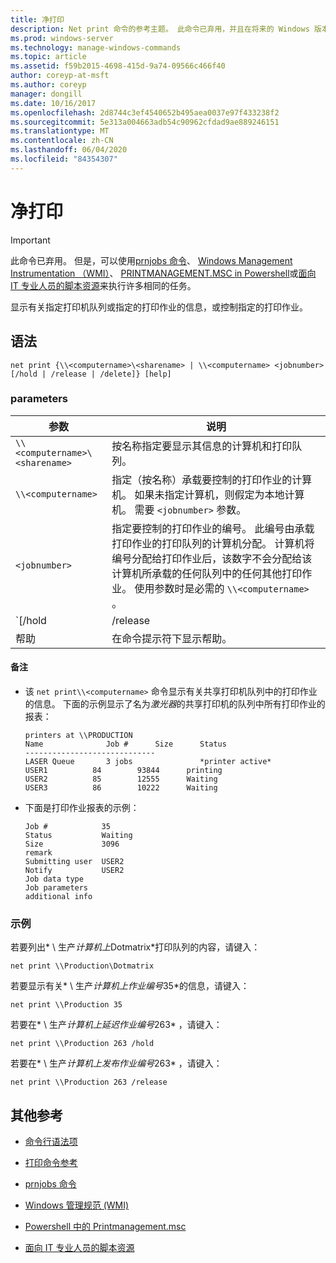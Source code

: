 ```yaml
---
title: 净打印
description: Net print 命令的参考主题。 此命令已弃用，并且在将来的 Windows 版本中不保证其受支持。
ms.prod: windows-server
ms.technology: manage-windows-commands
ms.topic: article
ms.assetid: f59b2015-4698-415d-9a74-09566c466f40
author: coreyp-at-msft
ms.author: coreyp
manager: dongill
ms.date: 10/16/2017
ms.openlocfilehash: 2d8744c3ef4540652b495aea0037e97f433238f2
ms.sourcegitcommit: 5e313a004663adb54c90962cfdad9ae889246151
ms.translationtype: MT
ms.contentlocale: zh-CN
ms.lasthandoff: 06/04/2020
ms.locfileid: "84354307"
---
```

# <a name="net-print"></a>净打印

> [!IMPORTANT]
> 此命令已弃用。 但是，可以使用[prnjobs 命令](prnjobs.md)、 [Windows Management Instrumentation （WMI）](https://docs.microsoft.com/windows/win32/wmisdk/wmi-start-page)、 [PRINTMANAGEMENT.MSC in Powershell](https://docs.microsoft.com/powershell/module/printmanagement)或[面向 IT 专业人员的脚本资源](https://gallery.technet.microsoft.com/ScriptCenter/site/search?f%5B0%5D.Type=RootCategory&f%5B0%5D.Value=printing&f%5B0%5D.Text=Printing)来执行许多相同的任务。

显示有关指定打印机队列或指定的打印作业的信息，或控制指定的打印作业。

## <a name="syntax"></a>语法

```
net print {\\<computername>\<sharename> | \\<computername> <jobnumber> [/hold | /release | /delete]} [help]
```

### <a name="parameters"></a>parameters

| 参数 | 说明 |
| ---------- | ----------- |
| `\\<computername>\<sharename>` | 按名称指定要显示其信息的计算机和打印队列。 |
| `\\<computername>` | 指定（按名称）承载要控制的打印作业的计算机。 如果未指定计算机，则假定为本地计算机。 需要 `<jobnumber>` 参数。 |
| `<jobnumber>` | 指定要控制的打印作业的编号。 此编号由承载打印作业的打印队列的计算机分配。 计算机将编号分配给打印作业后，该数字不会分配给该计算机所承载的任何队列中的任何其他打印作业。 使用参数时是必需的 `\\<computername>` 。 |
| `[/hold | /release | /delete]` | 指定要对打印作业执行的操作。 如果指定了作业编号，但未指定任何操作，则会显示有关打印作业的信息。<ul><li>**/hold** -延迟作业，允许其他打印作业绕过它。</li><li>**/release** -释放已延迟的打印作业。</li><li>**/delete** -从打印队列中删除打印作业。</li></ul> |
| 帮助 | 在命令提示符下显示帮助。 |

#### <a name="remarks"></a>备注

- 该 `net print\\<computername>` 命令显示有关共享打印机队列中的打印作业的信息。 下面的示例显示了名为*激光器*的共享打印机的队列中所有打印作业的报表：

    ```
    printers at \\PRODUCTION
    Name              Job #      Size      Status
    -----------------------------
    LASER Queue       3 jobs               *printer active*
    USER1          84        93844      printing
    USER2          85        12555      Waiting
    USER3          86        10222      Waiting
    ```

- 下面是打印作业报表的示例：

    ```
    Job #            35
    Status           Waiting
    Size             3096
    remark
    Submitting user  USER2
    Notify           USER2
    Job data type
    Job parameters
    additional info
    ```

### <a name="examples"></a>示例

若要列出* \\ 生产*计算机上*Dotmatrix*打印队列的内容，请键入：

```
net print \\Production\Dotmatrix
```

若要显示有关* \\ 生产*计算机上作业编号*35*的信息，请键入：

```
net print \\Production 35
```

若要在* \\ 生产*计算机上延迟作业编号*263* ，请键入：

```
net print \\Production 263 /hold
```

若要在* \\ 生产*计算机上发布作业编号*263* ，请键入：

```
net print \\Production 263 /release
```

## <a name="additional-references"></a>其他参考

- [命令行语法项](command-line-syntax-key.md)

- [打印命令参考](print-command-reference.md)

- [prnjobs 命令](prnjobs.md)

- [Windows 管理规范 (WMI)](https://docs.microsoft.com/windows/win32/wmisdk/wmi-start-page)

- [Powershell 中的 Printmanagement.msc](https://docs.microsoft.com/powershell/module/printmanagement)

- [面向 IT 专业人员的脚本资源](https://gallery.technet.microsoft.com/ScriptCenter/site/search?f%5B0%5D.Type=RootCategory&f%5B0%5D.Value=printing&f%5B0%5D.Text=Printing)
